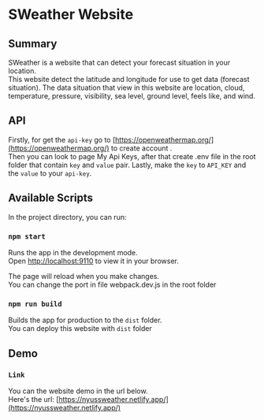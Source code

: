 # SWeather Website

## Summary

SWeather is a website that can detect your forecast situation in your location.\
This website detect the latitude and longitude for use to get data (forecast situation).
The data situation that view in this website are location, cloud, temperature, pressure, visibility, sea level, ground level, feels like, and wind.

## API

Firstly, for get the `api-key` go to [https://openweathermap.org/](https://openweathermap.org/) to create account .\
Then you can look to page My Api Keys, after that create .env file in the root folder that contain `key` and `value` pair.
Lastly, make the `key` to `API_KEY` and the `value` to your `api-key`.

## Available Scripts

In the project directory, you can run:

### `npm start`

Runs the app in the development mode.\
Open [http://localhost:9110](http://localhost:9110) to view it in your browser.

The page will reload when you make changes.\
You can change the port in file webpack.dev.js in the root folder

### `npm run build`

Builds the app for production to the `dist` folder.\
You can deploy this website with `dist` folder

## Demo

### `Link`

You can the website demo in the url below.\
Here's the url: [https://nyussweather.netlify.app/](https://nyussweather.netlify.app/)
